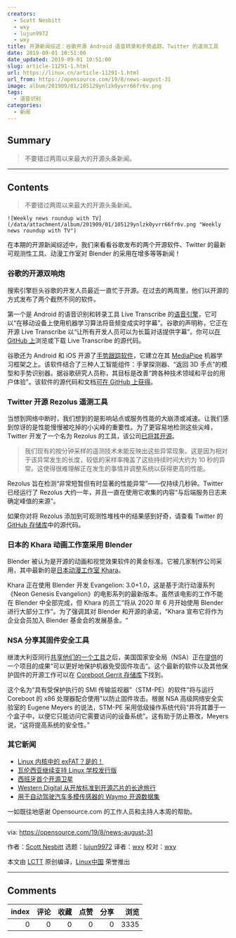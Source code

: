 ```yaml
---
creators:
  - Scott Nesbitt
  - wxy
  - lujun9972
  - wxy
title: 开源新闻综述：谷歌开源 Android 语音转录和手势追踪、Twitter 的遥测工具
date: 2019-09-01 10:51:00
date_updated: 2019-09-01 10:51:00
slug: article-11291-1.html
url: https://linux.cn/article-11291-1.html
url_from: https://opensource.com/19/8/news-august-31
image: album/201909/01/105129ynlzk0yvrr66fr6v.png
tags:
  - 语音识别
categories:
  - 新闻
---
```


## Summary

> 不要错过两周以来最大的开源头条新闻。

***

<!-- more -->

## Contents

> 
> 不要错过两周以来最大的开源头条新闻。
> 
> 
> 

`![Weekly news roundup with TV](/data/attachment/album/201909/01/105129ynlzk0yvrr66fr6v.png "Weekly news roundup with TV")`

在本期的开源新闻综述中，我们来看看谷歌发布的两个开源软件、Twitter 的最新可观测性工具、动漫工作室对 Blender 的采用在增多等等新闻！

### 谷歌的开源双响炮

搜索引擎巨头谷歌的开发人员最近一直忙于开源。在过去的两周里，他们以开源的方式发布了两个截然不同的软件。

第一个是 Android 的语音识别和转录工具 Live Transcribe 的[语音引擎](https://venturebeat.com/2019/08/16/google-open-sources-live-transcribes-speech-engine/)，它可以“在移动设备上使用机器学习算法将音频变成实时字幕”。谷歌的声明称，它正在开源 Live Transcribe 以“让所有开发人员可以为长篇对话提供字幕”。你可以[在 GitHub 上](https://github.com/google/live-transcribe-speech-engine)浏览或下载 Live Transcribe 的源代码。

谷歌还为 Android 和 iOS 开源了[手势跟踪软件](https://venturebeat.com/2019/08/19/google-open-sources-gesture-tracking-ai-for-mobile-devices/)，它建立在其 [MediaPipe](https://github.com/google/mediapipe) 机器学习框架之上。该软件结合了三种人工智能组件：手掌探测器、“返回 3D 手点”的模型和手势识别器。据谷歌研究人员称，其目标是改善“跨各种技术领域和平台的用户体验”。该软件的源代码和文档[可在 GitHub 上获得](https://github.com/google/mediapipe/blob/master/mediapipe/docs/hand_tracking_mobile_gpu.md)。

### Twitter 开源 Rezolus 遥测工具

当想到网络中断时，我们想到的是影响站点或服务性能的大崩溃或减速。让我们感到惊讶的是性能慢慢被吃掉的小尖峰的重要性。为了更容易地检测这些尖峰，Twitter 开发了一个名为 Rezolus 的工具，该公司[已将其开源](https://blog.twitter.com/engineering/en_us/topics/open-source/2019/introducing-rezolus.html)。

> 
> 我们现有的按分钟采样的遥测技术未能反映出这些异常现象。这是因为相对于该异常发生的长度，较低的采样率掩盖了这些持续时间大约为 10 秒的异常。这使得很难理解正在发生的事情并调整系统以获得更高的性能。
> 
> 
> 

Rezolus 旨在检测“非常短暂但有时显著的性能异常”——仅持续几秒钟。Twitter 已经运行了 Rezolus 大约一年，并且一直在使用它收集的内容“与后端服务日志来确定峰值的来源”。

如果你对将 Rezolus 添加到可观测性堆栈中的结果感到好奇，请查看 Twitter 的 [GitHub 存储库](https://github.com/twitter/rezolus)中的源代码。

### 日本的 Khara 动画工作室采用 Blender

Blender 被认为是开源的动画和视觉效果软件的黄金标准。它被几家制作公司采用，其中最新的是[日本动漫工作室 Khara](https://www.neowin.net/news/anime-studio-khara-is-planning-to-use-open-source-blender-software/)。

Khara 正在使用 Blender 开发 Evangelion: 3.0+1.0，这是基于流行动漫系列《Neon Genesis Evangelion》的电影系列的最新版本。虽然该电影的工作不能在 Blender 中全部完成，但 Khara 的员工“将从 2020 年 6 月开始使用 Blender 进行大部分工作”。为了强调其对 Blender 和开源的承诺，“Khara 宣布它将作为企业会员加入 Blender 基金会的发展基金。“

### NSA 分享其固件安全工具

继澳大利亚同行[共享他们的一个工具](https://linux.cn/article-11241-1.html)之后，美国国家安全局（NSA）正在[提供](https://www.cyberscoop.com/nsa-firmware-open-source-coreboot-stm-pe-eugene-myers/)的一个项目的成果“可以更好地保护机器免受固件攻击“。这个最新的软件以及其他保护固件的开源工作可以在 [Coreboot Gerrit 存储库](https://review.coreboot.org/admin/repos)下找到。

这个名为“具有受保护执行的 SMI 传输监视器”（STM-PE）的软件“将与运行 Coreboot 的 x86 处理器配合使用”以防止固件攻击。根据 NSA 高级网络安全实验室的 Eugene Meyers 的说法，STM-PE 采用低级操作系统代码“并将其置于一个盒子中，以便它只能访问它需要访问的设备系统”。这有助于防止篡改，Meyers 说，“这将提高系统的安全性。”

### 其它新闻

* [Linux 内核中的 exFAT？是的！](https://cloudblogs.microsoft.com/opensource/2019/08/28/exfat-linux-kernel/)
* [瓦伦西亚继续支持 Linux 学校发行版](https://joinup.ec.europa.eu/collection/open-source-observatory-osor/news/120000-lliurex-desktops)
* [西班牙首个开源卫星](https://hackaday.com/2019/08/15/spains-first-open-source-satellite/)
* [Western Digital 从开放标准到开源芯片的长途旅行](https://www.datacenterknowledge.com/open-source/western-digitals-long-trip-open-standards-open-source-chips)
* [用于自动驾驶汽车多模传感器的 Waymo 开源数据集](https://venturebeat.com/2019/08/21/waymo-open-sources-data-set-for-autonomous-vehicle-multimodal-sensors/)

一如既往地感谢 Opensource.com 的工作人员和主持人本周的帮助。

---

via: <https://opensource.com/19/8/news-august-31>

作者：[Scott Nesbitt](https://opensource.com/users/scottnesbitt) 选题：[lujun9972](https://github.com/lujun9972) 译者：[wxy](https://github.com/wxy) 校对：[wxy](https://github.com/wxy)

本文由 [LCTT](https://github.com/LCTT/TranslateProject) 原创编译，[Linux中国](https://linux.cn/) 荣誉推出

***

## Comments


|   index |   评论 |   收藏 |   点赞 |   分享 |   浏览 |
|--------:|-------:|-------:|-------:|-------:|-------:|
|       0 |      0 |      0 |      0 |      0 |   3335 |
